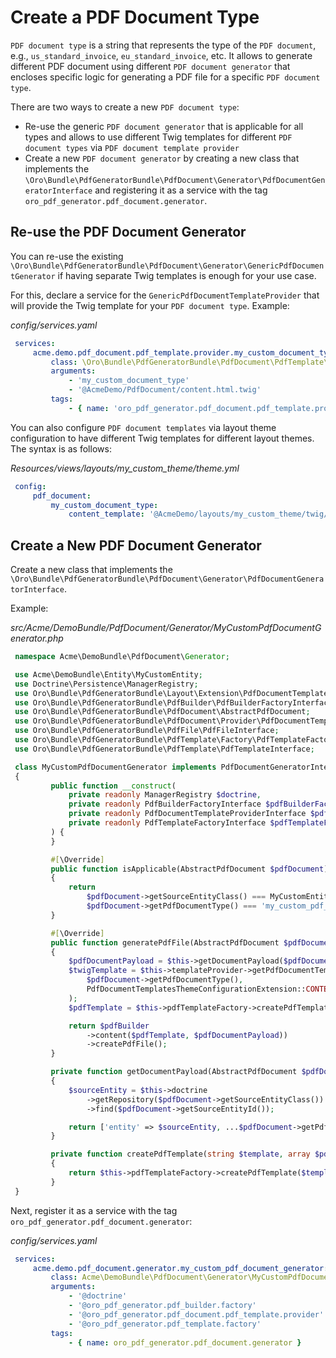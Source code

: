 <a id="bundle-docs-platform-pdf-generator-bundle-create-pdf-document-type"></a>

# Create a PDF Document Type

`PDF document type` is a string that represents the type of the `PDF document`, e.g., `us_standard_invoice`, `eu_standard_invoice`, etc. It allows to generate different PDF document using different `PDF document generator` that encloses specific logic for generating a PDF file for a specific `PDF document type`.

There are two ways to create a new `PDF document type`:

* Re-use the generic `PDF document generator` that is applicable for all types and allows to use different Twig templates for different `PDF document types` via `PDF document template provider`
* Create a new `PDF document generator` by creating a new class that implements the `\Oro\Bundle\PdfGeneratorBundle\PdfDocument\Generator\PdfDocumentGeneratorInterface` and registering it as a service with the tag `oro_pdf_generator.pdf_document.generator`.

## Re-use the PDF Document Generator

You can re-use the existing `\Oro\Bundle\PdfGeneratorBundle\PdfDocument\Generator\GenericPdfDocumentGenerator` if having separate Twig templates is enough for your use case.

For this, declare a service for the `GenericPdfDocumentTemplateProvider` that will provide the Twig template for your `PDF document type`. Example:

*config/services.yaml*
```yaml
 services:
     acme.demo.pdf_document.pdf_template.provider.my_custom_document_type:
         class: \Oro\Bundle\PdfGeneratorBundle\PdfDocument\PdfTemplate\GenericPdfDocumentTemplateProvider
         arguments:
             - 'my_custom_document_type'
             - '@AcmeDemo/PdfDocument/content.html.twig'
         tags:
             - { name: 'oro_pdf_generator.pdf_document.pdf_template.provider' }
```

You can also configure `PDF document templates` via layout theme configuration to have different Twig templates for different layout themes. The syntax is as follows:

*Resources/views/layouts/my_custom_theme/theme.yml*
```yaml
 config:
     pdf_document:
         my_custom_document_type:
             content_template: '@AcmeDemo/layouts/my_custom_theme/twig/pdf_document/content.html.twig'
```

## Create a New PDF Document Generator

Create a new class that implements the `\Oro\Bundle\PdfGeneratorBundle\PdfDocument\Generator\PdfDocumentGeneratorInterface`.

Example:

*src/Acme/DemoBundle/PdfDocument/Generator/MyCustomPdfDocumentGenerator.php*
```php
 namespace Acme\DemoBundle\PdfDocument\Generator;

 use Acme\DemoBundle\Entity\MyCustomEntity;
 use Doctrine\Persistence\ManagerRegistry;
 use Oro\Bundle\PdfGeneratorBundle\Layout\Extension\PdfDocumentTemplatesThemeConfigurationExtension;
 use Oro\Bundle\PdfGeneratorBundle\PdfBuilder\PdfBuilderFactoryInterface;
 use Oro\Bundle\PdfGeneratorBundle\PdfDocument\AbstractPdfDocument;
 use Oro\Bundle\PdfGeneratorBundle\PdfDocument\Provider\PdfDocumentTemplateProviderInterface;
 use Oro\Bundle\PdfGeneratorBundle\PdfFile\PdfFileInterface;
 use Oro\Bundle\PdfGeneratorBundle\PdfTemplate\Factory\PdfTemplateFactoryInterface;
 use Oro\Bundle\PdfGeneratorBundle\PdfTemplate\PdfTemplateInterface;

 class MyCustomPdfDocumentGenerator implements PdfDocumentGeneratorInterface
 {
         public function __construct(
             private readonly ManagerRegistry $doctrine,
             private readonly PdfBuilderFactoryInterface $pdfBuilderFactory,
             private readonly PdfDocumentTemplateProviderInterface $pdfDocumentTemplateProvider,
             private readonly PdfTemplateFactoryInterface $pdfTemplateFactory
         ) {
         }

         #[\Override]
         public function isApplicable(AbstractPdfDocument $pdfDocument): bool
         {
             return
                 $pdfDocument->getSourceEntityClass() === MyCustomEntity::class &&
                 $pdfDocument->getPdfDocumentType() === 'my_custom_pdf_document_type';
         }

         #[\Override]
         public function generatePdfFile(AbstractPdfDocument $pdfDocument): PdfFileInterface
         {
             $pdfDocumentPayload = $this->getDocumentPayload($pdfDocument);
             $twigTemplate = $this->templateProvider->getPdfDocumentTemplate(
                 $pdfDocument->getPdfDocumentType(),
                 PdfDocumentTemplatesThemeConfigurationExtension::CONTENT_TEMPLATE
             );
             $pdfTemplate = $this->pdfTemplateFactory->createPdfTemplate($template, $pdfDocumentPayload);

             return $pdfBuilder
                 ->content($pdfTemplate, $pdfDocumentPayload))
                 ->createPdfFile();
         }

         private function getDocumentPayload(AbstractPdfDocument $pdfDocument): array
         {
             $sourceEntity = $this->doctrine
                 ->getRepository($pdfDocument->getSourceEntityClass())
                 ->find($pdfDocument->getSourceEntityId());

             return ['entity' => $sourceEntity, ...$pdfDocument->getPdfDocumentPayload()];
         }

         private function createPdfTemplate(string $template, array $pdfDocumentPayload): PdfTemplateInterface
         {
             return $this->pdfTemplateFactory->createPdfTemplate($template, $pdfDocumentPayload);
         }
 }
```

Next, register it as a service with the tag `oro_pdf_generator.pdf_document.generator`:

*config/services.yaml*
```yaml
 services:
     acme.demo.pdf_document.generator.my_custom_pdf_document_generator:
         class: Acme\DemoBundle\PdfDocument\Generator\MyCustomPdfDocumentGenerator
         arguments:
             - '@doctrine'
             - '@oro_pdf_generator.pdf_builder.factory'
             - '@oro_pdf_generator.pdf_document.pdf_template.provider'
             - '@oro_pdf_generator.pdf_template.factory'
         tags:
             - { name: oro_pdf_generator.pdf_document.generator }
```
